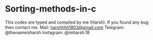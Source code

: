 # Sorting-methods-in-c
This codes are typed and compiled by me (Harsh).
If you found any bug then contact me.
Mail: harshhhh1803@gmail.com
Telegram: @thenameisharsh
Instagram: @imharsh.18
